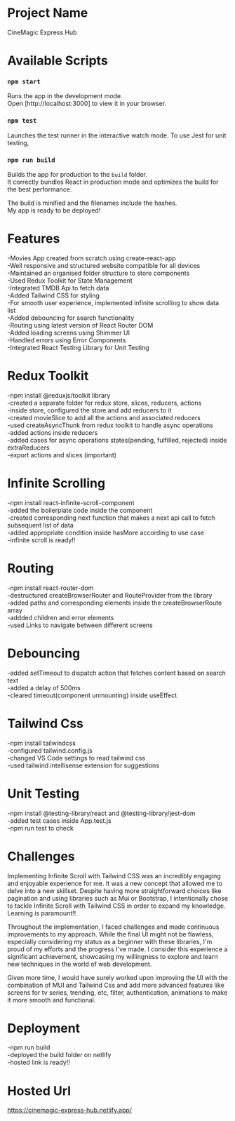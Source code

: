 # Project Name

CineMagic Express Hub

# Available Scripts

### `npm start`

Runs the app in the development mode.\
Open [http://localhost:3000] to view it in your browser.

### `npm test`

Launches the test runner in the interactive watch mode. To use Jest for unit testing,

### `npm run build`

Builds the app for production to the `build` folder.\
It correctly bundles React in production mode and optimizes the build for the best performance.

The build is minified and the filenames include the hashes.\
My app is ready to be deployed!

# Features

-Movies App created from scratch using create-react-app \
-Well responsive and structured website compatible for all devices \
-Maintained an organised folder structure to store components \
-Used Redux Toolkit for State Management \
-Integrated TMDB Api to fetch data \
-Added Tailwind CSS for styling \
-For smooth user experience, implemented infinite scrolling to show data list \
-Added debouncing for search functionality \
-Routing using latest version of React Router DOM \
-Added loading screens using Shimmer UI \
-Handled errors using Error Components \
-Integrated React Testing Library for Unit Testing 

# Redux Toolkit

-npm install @reduxjs/toolkit library \
-created a separate folder for redux store, slices, reducers, actions \
-inside store, configured the store and add reducers to it \
-created movieSlice to add all the actions and associated reducers \
-used createAsyncThunk from redux toolkit to handle async operations \
-added actions inside reducers \
-added cases for async operations states(pending, fulfilled, rejected) inside extraReducers \
-export actions and slices (important) 

# Infinite Scrolling

-npm install react-infinite-scroll-component \
-added the boilerplate code inside the component \
-created corresponding next function that makes a next api call to fetch subsequent list of data \
-added appropriate condition inside hasMore according to use case \
-infinite scroll is ready!! 

# Routing

-npm install react-router-dom \
-destructured createBrowserRouter and RouteProvider from the library \
-added paths and corresponding elements inside the createBrowserRoute array \
-addded children and error elements \
-used Links to navigate between different screens 

# Debouncing

-added setTimeout to dispatch action that fetches content based on search text \
-added a delay of 500ms \
-cleared timeout(component unmounting) inside useEffect 

# Tailwind Css

-npm install tailwindcss \
-configured tailwind.config.js \
-changed VS Code settings to read tailwind css \
-used tailwind intellisense extension for suggestions 

# Unit Testing

-npm install @testing-library/react and @testing-library/jest-dom \
-added test cases inside App.test.js \
-npm run test to check 

# Challenges

Implementing Infinite Scroll with Tailwind CSS was an incredibly engaging and enjoyable experience for me. It was a new concept that allowed me to delve into a new skillset. Despite having more straightforward choices like pagination and using libraries such as Mui or Bootstrap, I intentionally chose to tackle Infinite Scroll with Tailwind CSS in order to expand my knowledge. Learning is paramount!!.

Throughout the implementation, I faced challenges and made continuous improvements to my approach. While the final UI might not be flawless, especially considering my status as a beginner with these libraries, I'm proud of my efforts and the progress I've made. I consider this experience a significant achievement, showcasing my willingness to explore and learn new techniques in the world of web development.

Given more time, I would have surely worked upon improving the UI with the combination of MUI and Tailwind Css and add more advanced features like screens for tv series, trending, etc, filter, authentication, animations to make it more smooth and functional.

# Deployment

-npm run build \
-deployed the build folder on netlify \
-hosted link is ready!! 

# Hosted Url

https://cinemagic-express-hub.netlify.app/
